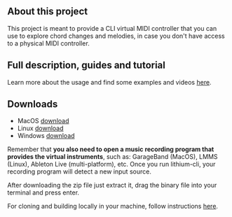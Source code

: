 ## About this project
This project is meant to provide a CLI virtual MIDI controller that you can use to explore chord changes and melodies, in case you don't have access to a physical MIDI controller.

## Full description, guides and tutorial
Learn more about the usage and find some examples and videos [here](https://github.com/mauriciocarbajal/lithium-cli/wiki).

## Downloads
- MacOS [download](https://github.com/mauriciocarbajal/lithium-cli/releases/download/v0.1.1/lithium-cli-0.1.1-macos.zip)
- Linux [download](https://github.com/mauriciocarbajal/lithium-cli/releases/download/v0.1.1/lithium-cli-0.1.1-linux.zip)
- Windows [download](https://github.com/mauriciocarbajal/lithium-cli/releases/download/v0.1.1/lithium-cli-0.1.1-windows.zip)

Remember that **you also need to open a music recording program that provides the virtual instruments**, such as: GarageBand (MacOS), LMMS (Linux), Ableton Live (multi-platform), etc. Once you run lithium-cli, your recording program will detect a new input source.

After downloading the zip file just extract it, drag the binary file into your terminal and press enter.

For cloning and building locally in your machine, follow instructions [here](https://github.com/mauriciocarbajal/lithium-cli).

